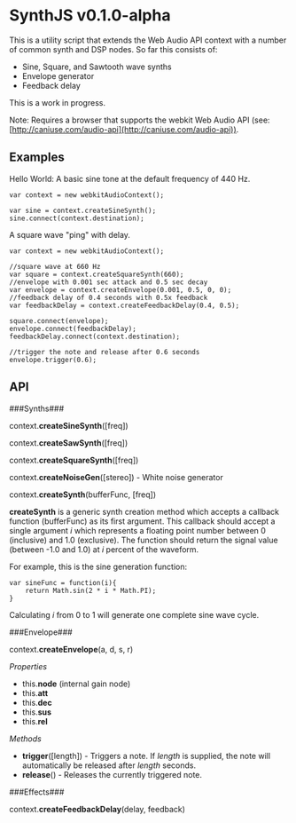 SynthJS v0.1.0-alpha
===================

This is a utility script that extends the Web Audio API context with a number of common synth and DSP nodes. So far this consists of:

* Sine, Square, and Sawtooth wave synths
* Envelope generator
* Feedback delay

This is a work in progress.

Note: Requires a browser that supports the webkit Web Audio API (see: [http://caniuse.com/audio-api](http://caniuse.com/audio-api)).

Examples
--------

Hello World: A basic sine tone at the default frequency of 440 Hz.

	var context = new webkitAudioContext();
	
	var sine = context.createSineSynth();
	sine.connect(context.destination);

A square wave "ping" with delay.

    var context = new webkitAudioContext();

    //square wave at 660 Hz
    var square = context.createSquareSynth(660);
    //envelope with 0.001 sec attack and 0.5 sec decay
    var envelope = context.createEnvelope(0.001, 0.5, 0, 0);
    //feedback delay of 0.4 seconds with 0.5x feedback
    var feedbackDelay = context.createFeedbackDelay(0.4, 0.5);

    square.connect(envelope);
    envelope.connect(feedbackDelay);
    feedbackDelay.connect(context.destination);

    //trigger the note and release after 0.6 seconds
    envelope.trigger(0.6);
	
API
----

###Synths###

context.**createSineSynth**([freq])

context.**createSawSynth**([freq])

context.**createSquareSynth**([freq])

context.**createNoiseGen**([stereo]) - White noise generator

context.**createSynth**(bufferFunc, [freq])

**createSynth** is a generic synth creation method which accepts a callback function (bufferFunc) as its first
argument. This callback should accept a single argument *i* which represents a floating point number between 0
(inclusive) and 1.0 (exclusive). The function should return the signal value (between -1.0 and 1.0) at *i* percent of
the waveform.

For example, this is the sine generation function:

    var sineFunc = function(i){
        return Math.sin(2 * i * Math.PI);
    }

Calculating *i* from 0 to 1 will generate one complete sine wave cycle.

###Envelope###

context.**createEnvelope**(a, d, s, r)

*Properties*

* this.**node** (internal gain node)
* this.**att**
* this.**dec**
* this.**sus**
* this.**rel**

*Methods*

* **trigger**([length]) - Triggers a note. If *length* is supplied, the note will automatically be released after *length* seconds.
* **release**() - Releases the currently triggered note.

###Effects###

context.**createFeedbackDelay**(delay, feedback)